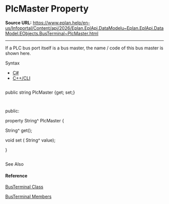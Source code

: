 # PlcMaster Property

**Source URL:** https://www.eplan.help/en-us/Infoportal/Content/api/2026/Eplan.EplApi.DataModelu~Eplan.EplApi.DataModel.EObjects.BusTerminal~PlcMaster.html

---

If a PLC bus port itself is a bus master, the name / code of this bus master is shown here.

Syntax

- [C#](#i-syntax-CS)
- [C++/CLI](#i-syntax-CPP2005)

```
```
public string PlcMaster {get; set;}
```
```

```
```
public:
property String^ PlcMaster {
   String^ get();
   void set (    String^ value);
}
```
```



See Also

#### Reference

[BusTerminal Class](Eplan.EplApi.DataModelu~Eplan.EplApi.DataModel.EObjects.BusTerminal.html)
  
[BusTerminal Members](Eplan.EplApi.DataModelu~Eplan.EplApi.DataModel.EObjects.BusTerminal_members.html)